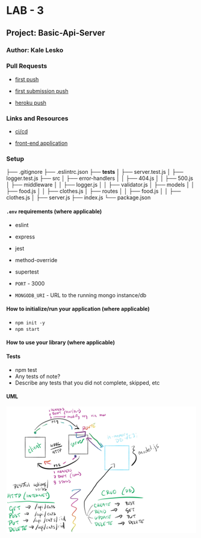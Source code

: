 # LAB - 3

## Project: Basic-Api-Server

### Author: Kale Lesko 

### Pull Requests

- [first push](https://github.com/Saynka/basic-api-server/pull/1)

- [first submission push](https://github.com/Saynka/basic-api-server/pull/3/files)

- [heroku push](https://github.com/Saynka/basic-api-server/compare/dev?expand=1)

### Links and Resources

- [ci/cd](https://github.com/Saynka/basic-api-server/actions)
<!-- - [back-end server url](http://xyz.com) (when applicable) -->
- [front-end application](https://api-server-rest.herokuapp.com/)

### Setup

├── .gitignore
├── .eslintrc.json
├── __tests__
│   ├── server.test.js
│   ├── logger.test.js
├── src
│   ├── error-handlers
│   │   ├── 404.js
│   │   ├── 500.js
│   ├── middleware
│   │   ├── logger.js
│   │   ├── validator.js
│   ├── models
│   │   ├── food.js
│   │   ├── clothes.js
│   ├── routes
│   │   ├── food.js
│   │   ├── clothes.js
│   ├── server.js
├── index.js
└── package.json

#### `.env` requirements (where applicable)

- eslint
- express
- jest 
- method-override
- supertest 


- `PORT` - 3000
- `MONGODB_URI` - URL to the running mongo instance/db

#### How to initialize/run your application (where applicable)

- `npm init -y`
- `npm start`

#### How to use your library (where applicable)

#### Tests

- npm test
- Any tests of note?
- Describe any tests that you did not complete, skipped, etc

#### UML

![UML Example](./assests/crud.jpg)